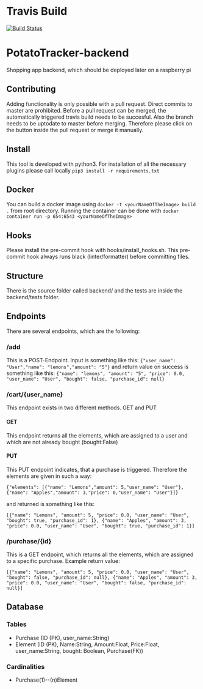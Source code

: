 # Travis Build
[![Build Status](https://travis-ci.com/djetzen/PotatoTracker-backend.svg?branch=master)](https://travis-ci.com/djetzen/PotatoTracker-backend)

# PotatoTracker-backend
Shopping app backend, which should be deployed later on a raspberry pi

## Contributing
Adding functionality is only possible with a pull request. Direct commits to master are prohibited. Before a pull request can be merged, the automatically triggered travis build needs to be succesful. Also the branch needs to be uptodate to master before merging. Therefore please click on the button inside the pull request or merge it manually.

## Install
This tool is developed with python3. For installation of all the necessary plugins please call locally `pip3 install -r requirements.txt`

## Docker
You can build a docker image using `docker -t <yourNameOfTheImage> build .` from root directory. Running the container can be done with `docker container run -p 654:6543 <yourNameOfTheImage>`

## Hooks
Please install the pre-commit hook with hooks/install_hooks.sh. This pre-commit hook always runs black (linter/formatter) before committing files.

## Structure
There is the source folder called backend/ and the tests are inside the backend/tests folder.

## Endpoints
There are several endpoints, which are the following:
### /add
This is a POST-Endpoint. Input is something like this: `{"user_name": "User","name": "lemons","amount": "5"}` and return value on success is something like this: `{"name": "lemons", "amount": "5", "price": 0.0, "user_name": "User", "bought": false, "purchase_id": null}`

### /cart/{user_name}
This endpoint exists in two different methods. GET and PUT
#### GET
This endpoint returns all the elements, which are assigned to a user and which are not already bought (bought:False)
#### PUT
This PUT endpoint indicates, that a purchase is triggered. Therefore the elements are given in such a way:
```
{"elements": [{"name": "Lemons","amount": 5,"user_name": "User"},{"name": "Apples","amount": 3,"price": 0,"user_name": "User"}]}
```
and returned is something like this:
```
[{"name": "Lemons", "amount": 5, "price": 0.0, "user_name": "User", "bought": true, "purchase_id": 1}, {"name": "Apples", "amount": 3, "price": 0.0, "user_name": "User", "bought": true, "purchase_id": 1}]
```

### /purchase/{id}
This is a GET endpoint, which returns all the elements, which are assigned to a specific purchase.
Example return value:
```
[{"name": "Lemons", "amount": 5, "price": 0.0, "user_name": "User", "bought": false, "purchase_id": null}, {"name": "Apples", "amount": 3, "price": 0.0, "user_name": "User", "bought": false, "purchase_id": null}]
```

## Database
### Tables
- Purchase (ID (PK), user_name:String)
- Element (ID (PK), Name:String, Amount:Float, Price:Float, user_name:String, bought: Boolean, Purchase(FK))

### Cardinalities
- Purchase(1)--(n)Element

